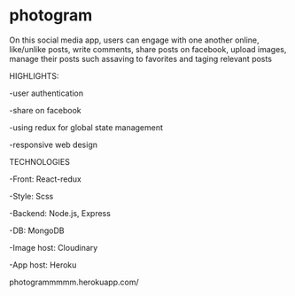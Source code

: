 # photogram

On this social media app, users can engage with one another online, like/unlike posts, write comments, share posts on facebook, 
upload images, manage their posts such assaving to favorites and taging relevant posts

HIGHLIGHTS:

-user authentication

-share on facebook

-using redux for global state management

-responsive web design

TECHNOLOGIES

-Front: React-redux

-Style: Scss

-Backend: Node.js, Express

-DB: MongoDB

-Image host: Cloudinary

-App host: Heroku

photogrammmmm.herokuapp.com/
